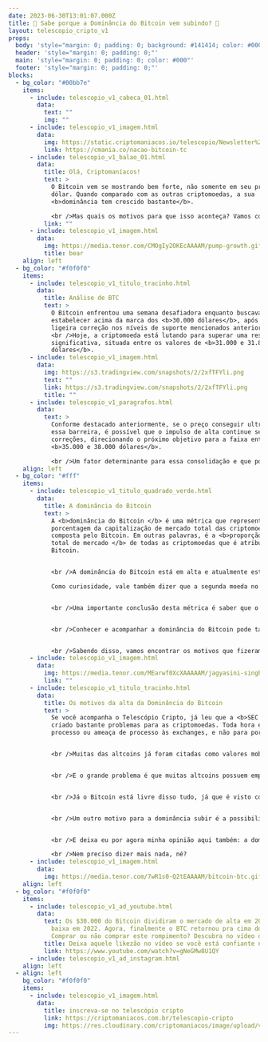 ```yaml
---
date: 2023-06-30T13:01:07.000Z
title: 🤔 Sabe porque a Dominância do Bitcoin vem subindo? 🤔
layout: telescopio_cripto_v1
props:
  body: 'style="margin: 0; padding: 0; background: #141414; color: #000"'
  header: 'style="margin: 0; padding: 0;"'
  main: 'style="margin: 0; padding: 0; color: #000"'
  footer: 'style="margin: 0; padding: 0;"'
blocks:
  - bg_color: "#00bb7e"
    items:
      - include: telescopio_v1_cabeca_01.html
        data:
          text: ""
          img: ""
      - include: telescopio_v1_imagem.html
        data:
          img: https://static.criptomaniacos.io/telescopio/Newsletter%20-%20Copia%202.png
          link: https://cmania.co/nacao-bitcoin-tc
      - include: telescopio_v1_balao_01.html
        data:
          title: Olá, Criptomaníacos!
          text: >
            O Bitcoin vem se mostrando bem forte, não somente em seu preço em
            dólar. Quando comparado com as outras criptomoedas, a sua
            <b>dominância tem crescido bastante</b>.

            <br />Mas quais os motivos para que isso aconteça? Vamos conferir no telescópio de hoje!
          link: ""
      - include: telescopio_v1_imagem.html
        data:
          img: https://media.tenor.com/CMOgIy2OKEcAAAAM/pump-growth.gif
          title: bear
    align: left
  - bg_color: "#f0f0f0"
    items:
      - include: telescopio_v1_titulo_tracinho.html
        data:
          title: Análise de BTC
          text: >
            O Bitcoin enfrentou uma semana desafiadora enquanto buscava se
            estabelecer acima da marca dos <b>30.000 dólares</b>, após uma
            ligeira correção nos níveis de suporte mencionados anteriormente.
            <br />Hoje, a criptomoeda está lutando para superar uma resistência
            significativa, situada entre os valores de <b>31.000 e 31.800
            dólares</b>.
      - include: telescopio_v1_imagem.html
        data:
          img: https://s3.tradingview.com/snapshots/2/2xfTFYli.png
          text: ""
          link: https://s3.tradingview.com/snapshots/2/2xfTFYli.png
          title: ""
      - include: telescopio_v1_paragrafos.html
        data:
          text: >
            Conforme destacado anteriormente, se o preço conseguir ultrapassar
            essa barreira, é possível que o impulso de alta continue sem grandes
            correções, direcionando o próximo objetivo para a faixa entre
            <b>35.000 e 38.000 dólares</b>.

            <br />Um fator determinante para essa consolidação e que pode impulsionar novos aumentos são os dados de inflação referentes aos gastos de consumo <b>PCE</b> da economia norte-americana. Esses dados recentes apresentaram sinalizações positivas, pois ficaram abaixo das expectativas estabelecidas. <br />Além disso, o núcleo da inflação correspondeu às previsões, indicando uma leve desaceleração no ritmo inflacionário.
    align: left
  - bg_color: "#fff"
    items:
      - include: telescopio_v1_titulo_quadrado_verde.html
        data:
          title: A dominância do Bitcoin
          text: >
            A <b>dominância do Bitcoin </b> é uma métrica que representa a
            porcentagem da capitalização de mercado total das criptomoedas que é
            composta pelo Bitcoin. Em outras palavras, é a <b>proporção do valor
            total de mercado </b> de todas as criptomoedas que é atribuída ao
            Bitcoin. 


            <br />A dominância do Bitcoin está em alta e atualmente está <b>acima dos 50% </b>.

            Como curiosidade, vale também dizer que a segunda moeda no ranking é a <b>Ethereum </b>, com cerca de <b>19% </b> da dominância.


            <br />Uma importante conclusão desta métrica é saber que o Bitcoin tem mais <b>liquidez </b> e, portanto, é mais fácil de ser comprado e vendido.


            <br />Conhecer e acompanhar a dominância do Bitcoin pode também ajudar os investidores a entender o que está acontecendo no mercado de criptomoedas em uma <b>escala macro </b>, apontando para tendências e oportunidades de investimento. Ela pode ainda ser usada como um guia para ajustar suas <b>estratégias </b> de negociação e estruturas de portfólio.


            <br />Sabendo disso, vamos encontrar os motivos que fizeram a dominância subir ultimamente?
      - include: telescopio_v1_imagem.html
        data:
          img: https://media.tenor.com/MEarwf0XcXAAAAAM/jagyasini-singh-bitcoin.gif
          link: ""
      - include: telescopio_v1_titulo_tracinho.html
        data:
          title: Os motivos da alta da Dominância do Bitcoin
          text: >
            Se você acompanha o Telescópio Cripto, já leu que a <b>SEC </b> tem
            criado bastante problemas para as criptomoedas. Toda hora é um
            processo ou ameaça de processo às exchanges, e não para por aí.


            <br />Muitas das altcoins já foram citadas como valores mobiliários pelo órgão regulador, o que faria com que a própria SEC tivesse competência para <b>regular e fiscalizar</b> o mercado de altcoins.


            <br />E o grande problema é que muitas altcoins possuem empresas, <b>pessoas jurídicas e nomes conhecidos por trás delas </b>, de forma bem diferente do que acontece com o bitcoin. E mesmo que essas empresas estejam fora dos EUA, o governo pode facilmente <b>proibir</b> a negociação delas nas corretoras do país.


            <br />Já o Bitcoin está livre disso tudo, já que é visto como uma <b>commodity</b>.


            <br />Um outro motivo para a dominância subir é a possibilidade real de um <b>ETF</b> à vista de Bitcoin, que já foi pedido pela gigante <b>BlackRock</b>. Esse é um marco histórico para o Bitcoin e a sua aprovação pode trazer bons retornos aos investidores.


            <br />E deixa eu por agora minha opinião aqui também: a dominância subiu porque ele é <b>rei incontestável</b>. <3

            <br />Nem preciso dizer mais nada, né?
      - include: telescopio_v1_imagem.html
        data:
          img: https://media.tenor.com/7wR1s0-Q2tEAAAAM/bitcoin-btc.gif
    align: left
  - bg_color: "#f0f0f0"
    items:
      - include: telescopio_v1_ad_youtube.html
        data:
          text: Os $30.000 do Bitcoin dividiram o mercado de alta em 2021 pro mercado de
            baixa em 2022. Agora, finalmente o BTC retornou pra cima dos 30k.
            Comprar ou não comprar este rompimento? Descubra no vídeo de hoje.
          title: Deixa aquele likezão no vídeo se você está confiante no BTC!
          link: https://www.youtube.com/watch?v=gNeGMw8U1QY
      - include: telescopio_v1_ad_instagram.html
    align: left
  - align: left
    bg_color: "#f0f0f0"
    items:
      - include: telescopio_v1_imagem.html
        data:
          title: inscreva-se no telescópio cripto
          link: https://criptomaniacos.com.br/telescopio-cripto
          img: https://res.cloudinary.com/criptomaniacos/image/upload/v1662133224/telescopio/inscreva-se-telescopio.png
---
```

